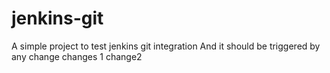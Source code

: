 # jenkins-git

A simple project to test jenkins git integration
And it should be triggered by any change
changes 1
change2
  
